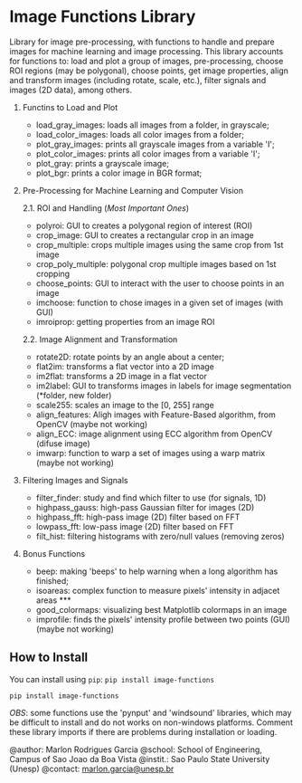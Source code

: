 # Image Functions Library

Library for image pre-processing, with functions to handle and prepare images
for machine learning and image processing. This library accounts for functions
to: load and plot a group of images, pre-processing, choose ROI regions (may be
polygonal), choose points, get image properties, align and transform images
(including rotate, scale, etc.), filter signals and images (2D data), among
others.


1. Functins to Load and Plot
    - load_gray_images: loads all images from a folder, in grayscale;
    - load_color_images: loads all color images from a folder;
    - plot_gray_images: prints all grayscale images from a variable 'I';
    - plot_color_images: prints all color images from a variable 'I';
    - plot_gray: prints a grayscale image;
    - plot_bgr: prints a color image in BGR format;


2. Pre-Processing for Machine Learning and Computer Vision

    2.1. ROI and Handling (*Most Important Ones*)
    - polyroi: GUI to creates a polygonal region of interest (ROI)
    - crop_image: GUI to creates a rectangular crop in an image
    - crop_multiple: crops multiple images using the same crop from 1st image
    - crop_poly_multiple: polygonal crop multiple images based on 1st cropping
    - choose_points: GUI to interact with the user to choose points in an image
    - imchoose: function to chose images in a given set of images (with GUI)
    - imroiprop: getting properties from an image ROI
    
    
    2.2. Image Alignment and Transformation
    - rotate2D: rotate points by an angle about a center;
    - flat2im: transforms a flat vector into a 2D image
    - im2flat: transforms a 2D image in a flat vector
    - im2label: GUI to transforms images in labels for image segmentation (*folder, new folder)
    - scale255: scales an image to the [0, 255] range
    - align_features: Aligh images with Feature-Based algorithm, from OpenCV (maybe not working)
    - align_ECC: image alignment using ECC algorithm from OpenCV (difuse image)
    - imwarp: function to warp a set of images using a warp matrix (maybe not working)
    
    
3. Filtering Images and Signals
    - filter_finder: study and find which filter to use (for signals, 1D)
    - highpass_gauss: high-pass Gaussian filter for images (2D)
    - highpass_fft: high-pass image (2D) filter based on FFT
    - lowpass_fft: low-pass image (2D) filter based on FFT
    - filt_hist: filtering histograms with zero/null values (removing zeros)


4. Bonus Functions
    - beep: making 'beeps' to help warning when a long algorithm has finished;
    - isoareas: complex function to measure pixels' intensity in adjacet areas ***
    - good_colormaps: visualizing best Matplotlib colormaps in an image
    - improfile: finds the pixels' intensity profile between two points (GUI) (maybe not working)
    

## How to Install

You can install using `pip`:
```pip install image-functions```
```
pip install image-functions
```

*OBS*: some functions use the 'pynput' and 'windsound' libraries, which may be
difficult to install and do not works on non-windows platforms. Comment these
library imports if there are problems during installation or loading.

@author: Marlon Rodrigues Garcia
@school: School of Engineering, Campus of Sao Joao da Boa Vista
@instit.: Sao Paulo State University (Unesp)
@contact: marlon.garcia@unesp.br
